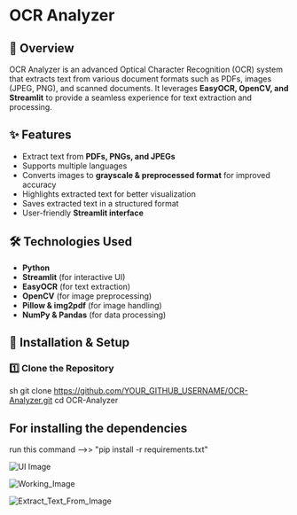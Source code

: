 # OCR Analyzer

## 📌 Overview  
OCR Analyzer is an advanced Optical Character Recognition (OCR) system that extracts text from various document formats such as PDFs, images (JPEG, PNG), and scanned documents. It leverages **EasyOCR, OpenCV, and Streamlit** to provide a seamless experience for text extraction and processing.

## ✨ Features  
- Extract text from **PDFs, PNGs, and JPEGs**  
- Supports multiple languages  
- Converts images to **grayscale & preprocessed format** for improved accuracy  
- Highlights extracted text for better visualization  
- Saves extracted text in a structured format  
- User-friendly **Streamlit interface**  

## 🛠️ Technologies Used  
- **Python**  
- **Streamlit** (for interactive UI)  
- **EasyOCR** (for text extraction)  
- **OpenCV** (for image preprocessing)  
- **Pillow & img2pdf** (for image handling)  
- **NumPy & Pandas** (for data processing)  

## 🚀 Installation & Setup  
### **1️⃣ Clone the Repository**  

sh
git clone https://github.com/YOUR_GITHUB_USERNAME/OCR-Analyzer.git
cd OCR-Analyzer 
## For installing the dependencies 
run this command -->> "pip install -r requirements.txt"

![UI Image](https://github.com/user-attachments/assets/7879674d-e9d3-4e9d-9f35-16b14fc1dd04)

![Working_Image](https://github.com/user-attachments/assets/6f4fdc6e-30a8-4ff7-9f60-5482dab8c369)

![Extract_Text_From_Image](https://github.com/user-attachments/assets/69ace48c-149a-4102-8f11-db0a5221bff3)
